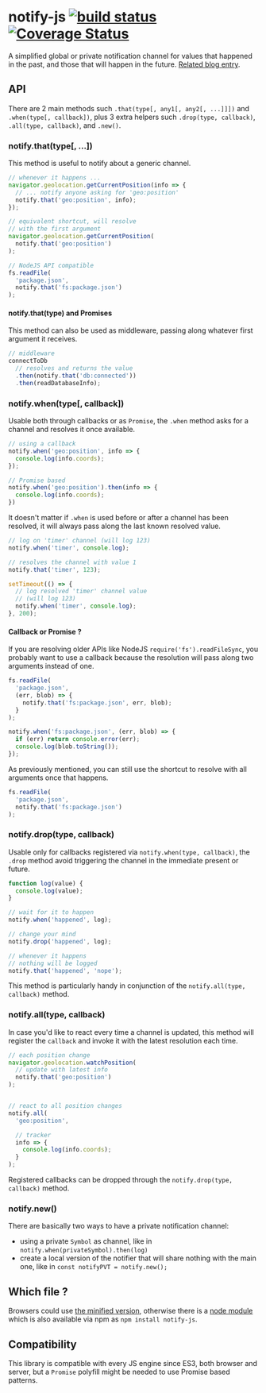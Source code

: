 notify-js [![build status](https://secure.travis-ci.org/WebReflection/notify-js.svg)](http://travis-ci.org/WebReflection/notify-js) [![Coverage Status](https://coveralls.io/repos/github/WebReflection/notify-js/badge.svg?branch=master)](https://coveralls.io/github/WebReflection/notify-js?branch=master)
=========

A simplified global or private notification channel for values that happened in the past,
and those that will happen in the future.
[Related blog entry](https://www.webreflection.co.uk/blog/2015/08/14/the-line-between-events-and-promises).


## API
There are 2 main methods such `.that(type[, any1[, any2[, ...]]])` and `.when(type[, callback])`,
plus 3 extra helpers such `.drop(type, callback)`, `.all(type, callback)`, and `.new()`.


### notify.that(type[, ...])
This method is useful to notify about a generic channel.

```js
// whenever it happens ...
navigator.geolocation.getCurrentPosition(info => {
  // ... notify anyone asking for 'geo:position'
  notify.that('geo:position', info);
});

// equivalent shortcut, will resolve
// with the first argument
navigator.geolocation.getCurrentPosition(
  notify.that('geo:position')
);

// NodeJS API compatible
fs.readFile(
  'package.json',
  notify.that('fs:package.json')
);
```


#### notify.that(type) and Promises
This method can also be used as middleware, passing along whatever first argument it receives.

```js
// middleware
connectToDb
  // resolves and returns the value
  .then(notify.that('db:connected'))
  .then(readDatabaseInfo);
```


### notify.when(type[, callback])
Usable both through callbacks or as `Promise`, the `.when` method asks for a channel and resolves it once available.

```js
// using a callback
notify.when('geo:position', info => {
  console.log(info.coords);
});

// Promise based
notify.when('geo:position').then(info => {
  console.log(info.coords);
})
```

It doesn't matter if `.when` is used before or after a channel has been resolved, it will always pass along the last known resolved value.

```js
// log on 'timer' channel (will log 123)
notify.when('timer', console.log);

// resolves the channel with value 1
notify.that('timer', 123);

setTimeout(() => {
  // log resolved 'timer' channel value
  // (will log 123)
  notify.when('timer', console.log);
}, 200);
```


#### Callback or Promise ?
If you are resolving older APIs like NodeJS `require('fs').readFileSync`,
you probably want to use a callback because the resolution will pass along two arguments instead of one.

```js
fs.readFile(
  'package.json',
  (err, blob) => {
    notify.that('fs:package.json', err, blob);
  }
);

notify.when('fs:package.json', (err, blob) => {
  if (err) return console.error(err);
  console.log(blob.toString());
});
```

As previously mentioned, you can still use the shortcut to resolve with all arguments once that happens.

```js
fs.readFile(
  'package.json',
  notify.that('fs:package.json')
);
```


### notify.drop(type, callback)
Usable only for callbacks registered via `notify.when(type, callback)`,
the `.drop` method avoid triggering the channel in the immediate present or future.

```js
function log(value) {
  console.log(value);
}

// wait for it to happen
notify.when('happened', log);

// change your mind
notify.drop('happened', log);

// whenever it happens
// nothing will be logged
notify.that('happened', 'nope');
```
This method is particularly handy in conjunction of the `notify.all(type, callback)` method.


### notify.all(type, callback)
In case you'd like to react every time a channel is updated,
this method will register the `callback` and invoke it with the latest resolution each time.

```js
// each position change
navigator.geolocation.watchPosition(
  // update with latest info
  notify.that('geo:position')
);


// react to all position changes
notify.all(
  'geo:position',

  // tracker
  info => {
    console.log(info.coords);
  }
);
```

Registered callbacks can be dropped through the `notify.drop(type, callback)` method.

### notify.new()
There are basically two ways to have a private notification channel:

  * using a private `Symbol` as channel, like in `notify.when(privateSymbol).then(log)`
  * create a local version of the notifier that will share nothing with the main one, like in `const notifyPVT = notify.new();`


## Which file ?
Browsers could use [the minified version](https://github.com/WebReflection/notify-js/blob/master/build/notify-js.js), otherwise there is a [node module](https://github.com/WebReflection/notify-js/blob/master/build/notify-js.node.js)
which is also available via npm as `npm install notify-js`.


## Compatibility
This library is compatible with every JS engine since ES3, both browser and server,
but a `Promise` polyfill might be needed to use Promise based patterns.
